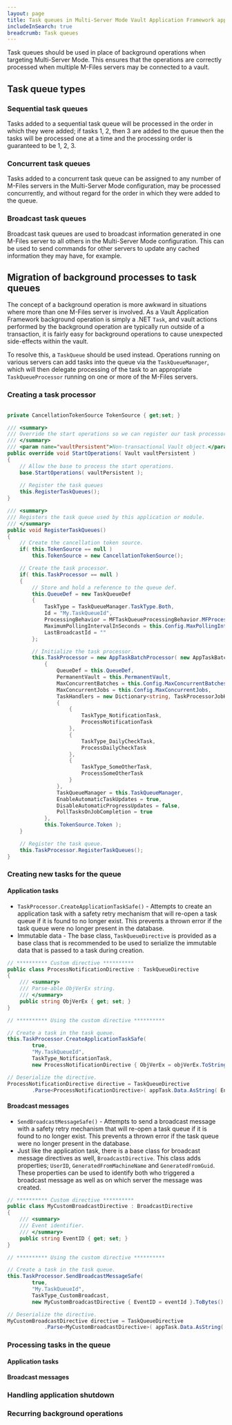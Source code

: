 ```yaml
---
layout: page
title: Task queues in Multi-Server Mode Vault Application Framework applications
includeInSearch: true
breadcrumb: Task queues
---
```


Task queues should be used in place of background operations when targeting Multi-Server Mode.  This ensures that the operations are correctly processed when multiple M-Files servers may be connected to a vault.

## Task queue types

### Sequential task queues

Tasks added to a sequential task queue will be processed in the order in which they were added; if tasks 1, 2, then 3 are added to the queue then the tasks will be processed one at a time and the processing order is guaranteed to be 1, 2, 3.

### Concurrent task queues

Tasks added to a concurrent task queue can be assigned to any number of M-Files servers in the Multi-Server Mode configuration, may be processed concurrently, and without regard for the order in which they were added to the queue.

### Broadcast task queues

Broadcast task queues are used to broadcast information generated in one M-Files server to all others in the Multi-Server Mode configuration.  This can be used to send commands for other servers to update any cached information they may have, for example.

## Migration of background processes to task queues

The concept of a background operation is more awkward in situations where more than one M-Files server is involved.  As a Vault Application Framework background operation is simply a .NET `Task`, and vault actions performed by the background operation are typically run outside of a transaction, it is fairly easy for background operations to cause unexpected side-effects within the vault.

To resolve this, a `TaskQueue` should be used instead.  Operations running on various servers can add tasks into the queue via the `TaskQueueManager`, which will then delegate processing of the task to an appropriate `TaskQueueProcessor` running on one or more of the M-Files servers.

### Creating a task processor

```csharp

private CancellationTokenSource TokenSource { get;set; }

/// <summary>
/// Override the start operations so we can register our task processor.
/// </summary>
/// <param name="vaultPersistent">Non-transactional Vault object.</param>
public override void StartOperations( Vault vaultPersistent )
{
	// Allow the base to process the start operations.
	base.StartOperations( vaultPersistent );
	
	// Register the task queues
	this.RegisterTaskQueues();
}

/// <summary>
/// Registers the task queue used by this application or module.
/// </summary>
public void RegisterTaskQueues()
{
	// Create the cancellation token source.
	if( this.TokenSource == null )
		this.TokenSource = new CancellationTokenSource();

	// Create the task processor.
	if( this.TaskProcessor == null )
	{
		// Store and hold a reference to the queue def.
		this.QueueDef = new TaskQueueDef
		{
			TaskType = TaskQueueManager.TaskType.Both,
			Id = "My.TaskQueueId",
			ProcessingBehavior = MFTaskQueueProcessingBehavior.MFProcessingBehaviorConcurrent,
			MaximumPollingIntervalInSeconds = this.Config.MaxPollingIntervalInSeconds,
			LastBroadcastId = ""
		};

		// Initialize the task processor.
		this.TaskProcessor = new AppTaskBatchProcessor( new AppTaskBatchProcessorSettings
			{
				QueueDef = this.QueueDef,
				PermanentVault = this.PermanentVault,
				MaxConcurrentBatches = this.Config.MaxConcurrentBatches,
				MaxConcurrentJobs = this.Config.MaxConcurrentJobs,
				TaskHandlers = new Dictionary<string, TaskProcessorJobHandler>
				{
					{
						TaskType_NotificationTask,
						ProcessNotificationTask
					},
					{
						TaskType_DailyCheckTask,
						ProcessDailyCheckTask
					},
					{
						TaskType_SomeOtherTask,
						ProcessSomeOtherTask
					}
				},
				TaskQueueManager = this.TaskQueueManager,
				EnableAutomaticTaskUpdates = true,
				DisableAutomaticProgressUpdates = false,
				PollTasksOnJobCompletion = true
			},
			this.TokenSource.Token );
	}

	// Register the task queue.
	this.TaskProcessor.RegisterTaskQueues();
}
```

### Creating new tasks for the queue

#### Application tasks

- `TaskProcessor.CreateApplicationTaskSafe()` - Attempts to create an application task with a safety retry mechanism that will re-open a task queue if it is found to no longer exist. This prevents a thrown error if the task queue were no longer present in the database.
- Immutable data - The base class, `TaskQueueDirective` is provided as a base class that is recommended to be used to serialize the immutable data that is passed to a task during creation.

```csharp
// ********** Custom directive **********
public class ProcessNotificationDirective : TaskQueueDirective
{
	/// <summary>
	/// Parse-able ObjVerEx string.
	/// </summary>
	public string ObjVerEx { get; set; }
}

// ********** Using the custom directive **********

// Create a task in the task queue.
this.TaskProcessor.CreateApplicationTaskSafe(
		true,
		"My.TaskQueueId",
		TaskType_NotificationTask,
		new ProcessNotificationDirective { ObjVerEx = objVerEx.ToString() }.ToBytes() );

// Deserialize the directive.
ProcessNotificationDirective directive = TaskQueueDirective
    	.Parse<ProcessNotificationDirective>( appTask.Data.AsString( Encoding.UTF8 ) );

```

#### Broadcast messages

- `SendBroadcastMessageSafe()` - Attempts to send a broadcast message with a safety retry mechanism that will re-open a task queue if it is found to no longer exist. This prevents a thrown error if the task queue were no longer present in the database.
- Just like the application task, there is a base class for broadcast message directives as well, `BroadcastDirective`. This class adds properties; `UserID`, `GeneratedFromMachineName` and `GeneratedFromGuid`.  These properties can be used to identify both who triggered a broadcast message as well as on which server the message was created.

```c#
// ********** Custom directive **********
public class MyCustomBroadcastDirective : BroadcastDirective
{
    /// <summary>
    /// Event identifier.
    /// </summary>
    public string EventID { get; set; }
}

// ********** Using the custom directive **********

// Create a task in the task queue.
this.TaskProcessor.SendBroadcastMessageSafe(
		true,
		"My.TaskQueueId",
		TaskType_CustomBroadcast,
		new MyCustomBroadcastDirective { EventID = eventId }.ToBytes() );

// Deserialize the directive.
MyCustomBroadcastDirective directive = TaskQueueDirective
    		.Parse<MyCustomBroadcastDirective>( appTask.Data.AsString( Encoding.UTF8 ) );

```

### Processing tasks in the queue

#### Application tasks

#### Broadcast messages

### Handling application shutdown


### Recurring background operations
